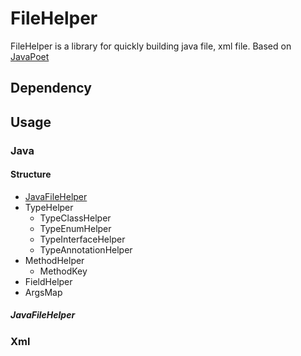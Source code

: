 # FileHelper

FileHelper is a library for quickly building java file, xml file. Based on [JavaPoet](https://github.com/square/javapoet)

## Dependency


## Usage

### Java

#### Structure

+ [JavaFileHelper](#JavaFileHelper)
+ TypeHelper
  + TypeClassHelper
  + TypeEnumHelper
  + TypeInterfaceHelper
  + TypeAnnotationHelper
+ MethodHelper
  + MethodKey
+ FieldHelper
+ ArgsMap

##### JavaFileHelper


### Xml
